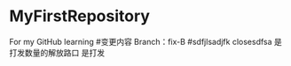 # MyFirstRepository
For my GitHub learning
#变更内容 Branch：fix-B
#sdfjlsadjfk
closesdfsa
是打发数量的解放路口
是打发